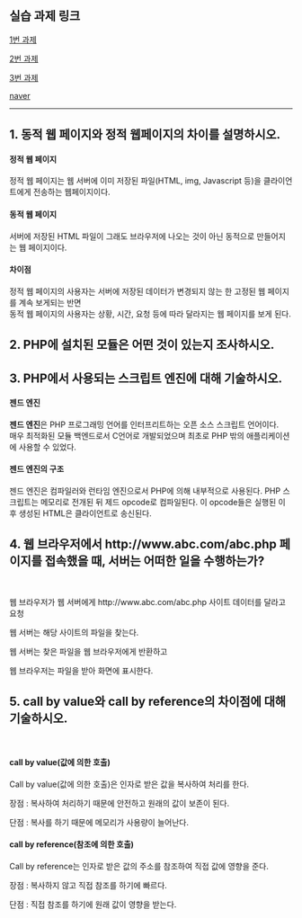 <h2>실습 과제 링크</h2>
 
[1번 과제](http://pm950704.dothome.co.kr/php1주차/1.php)

[2번 과제](http://pm950704.dothome.co.kr/php1주차/2.php)

[3번 과제](http://pm950704.dothome.co.kr/php1주차/3.php)

[naver](https://www.naver.com)

  ---

<h2>1. 동적 웹 페이지와 정적 웹페이지의 차이를 설명하시오.</h2>
<h4>정적 웹 페이지</h4>
<p>정적 웹 페이지는 웹 서버에 이미 저장된 파일(HTML, img, Javascript 등)을 클라이언트에게 전송하는 웹페이지이다.</p>
<h4>동적 웹 페이지</h4>
<p>서버에 저장된 HTML 파일이 그래도 브라우저에 나오는 것이 아닌 동적으로 만들어지는 웹 페이지이다.</p>
<h4>차이점</h4>
<p>정적 웹 페이지의 사용자는 서버에 저장된 데이터가 변경되지 않는 한 고정된 웹 페이지를 계속 보게되는 반면<br>
동적 웹 페이지의 사용자는 상황, 시간, 요청 등에 따라 달라지는 웹 페이지를 보게 된다.</p>

<h2>2. PHP에 설치된 모듈은 어떤 것이 있는지 조사하시오.</h2>
<p></p>

<h2>3. PHP에서 사용되는 스크립트 엔진에 대해 기술하시오.</h2>
<h4>젠드 엔진</h4>
<p><strong>젠드 엔진</strong>은 PHP 프로그래밍 언어를 인터프리트하는 오픈 소스 스크립트 언어이다.<br>
매우 최적화된 모듈 백엔드로서 C언어로 개발되었으며 최초로 PHP 밖의 애플리케이션에 사용할 수 있었다.</p>
<h4>젠드 엔진의 구조</h4>
<p>젠드 엔진은 컴파일러와 런타임 엔진으로서 PHP에 의해 내부적으로 사용된다. PHP 스크립트는 메모리로 전개된 뒤 제드 opcode로 컴파일된다.
이 opcode들은 실행된 이후 생성된 HTML은 클라이언트로 송신된다.</p>

<h2>4. 웹 브라우저에서 http://www.abc.com/abc.php 페이지를 접속했을 때, 서버는 어떠한 일을 수행하는가?</h2><br>

  <p>웹 브라우저가 웹 서버에게 http://www.abc.com/abc.php 사이트 데이터를 달라고 요청</p>
  <p>웹 서버는 해당 사이트의 파일을 찾는다.</p>
  <p>웹 서버는 찾은 파일을 웹 브라우저에게 반환하고</p>
  <p>웹 브라우저는 파일을 받아 화면에 표시한다.</p>
<h2>5. call by value와 call by reference의 차이점에 대해 기술하시오.</h2><br>
<h4>call by value(값에 의한 호출)</h4>
<p>Call by value(값에 의한 호출)은 인자로 받은 값을 복사하여 처리를 한다.</p>
<p>장점 : 복사하여 처리하기 때문에 안전하고 원래의 값이 보존이 된다.</p>
<p>단점 : 복사를 하기 때문에 메모리가 사용량이 늘어난다.</p>
<h4>call by reference(참조에 의한 호출)</h4>
<p>Call by reference는 인자로 받은 값의 주소를 참조하여 직접 값에 영향을 준다.</p>
<p>장점 : 복사하지 않고 직접 참조를 하기에 빠르다.</p>
<p>단점 : 직접 참조를 하기에 원래 값이 영향을 받는다.</p>
